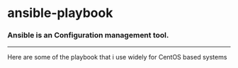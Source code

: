 # ansible-playbook

### Ansible is an Configuration management tool.

---
Here are some of the playbook that i use widely for CentOS based systems
